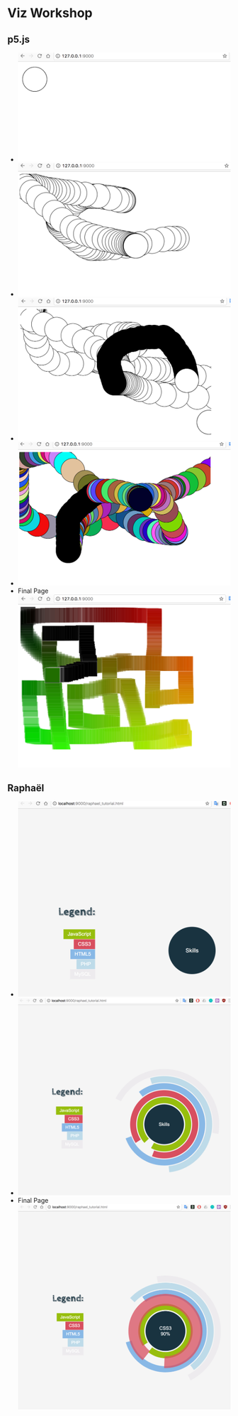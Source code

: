 # Viz Workshop

## p5.js
* ![1][1.png]
* ![2][2.png]
* ![3][3.png]
* ![4][4.png]
* Final Page<br>![5][5.png]

## Raphaël
* ![6][6.png]
* ![7][7.png]
* Final Page<br>![8][8.png]



[1.png]: ./imgs/1.png
[2.png]: ./imgs/2.png
[3.png]: ./imgs/3.png
[4.png]: ./imgs/4.png
[5.png]: ./imgs/5.png
[6.png]: ./imgs/6.png
[7.png]: ./imgs/7.png
[8.png]: ./imgs/8.png
